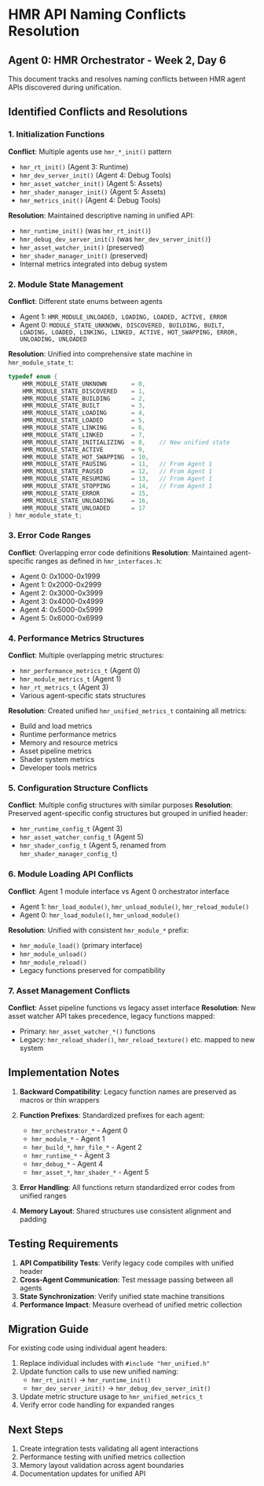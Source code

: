 # HMR API Naming Conflicts Resolution
## Agent 0: HMR Orchestrator - Week 2, Day 6

This document tracks and resolves naming conflicts between HMR agent APIs discovered during unification.

## Identified Conflicts and Resolutions

### 1. Initialization Functions
**Conflict**: Multiple agents use `hmr_*_init()` pattern
- `hmr_rt_init()` (Agent 3: Runtime)
- `hmr_dev_server_init()` (Agent 4: Debug Tools)
- `hmr_asset_watcher_init()` (Agent 5: Assets)
- `hmr_shader_manager_init()` (Agent 5: Assets)
- `hmr_metrics_init()` (Agent 4: Debug Tools)

**Resolution**: Maintained descriptive naming in unified API:
- `hmr_runtime_init()` (was `hmr_rt_init()`)
- `hmr_debug_dev_server_init()` (was `hmr_dev_server_init()`)
- `hmr_asset_watcher_init()` (preserved)
- `hmr_shader_manager_init()` (preserved)
- Internal metrics integrated into debug system

### 2. Module State Management
**Conflict**: Different state enums between agents
- Agent 1: `HMR_MODULE_UNLOADED, LOADING, LOADED, ACTIVE, ERROR`
- Agent 0: `MODULE_STATE_UNKNOWN, DISCOVERED, BUILDING, BUILT, LOADING, LOADED, LINKING, LINKED, ACTIVE, HOT_SWAPPING, ERROR, UNLOADING, UNLOADED`

**Resolution**: Unified into comprehensive state machine in `hmr_module_state_t`:
```c
typedef enum {
    HMR_MODULE_STATE_UNKNOWN       = 0,
    HMR_MODULE_STATE_DISCOVERED    = 1,
    HMR_MODULE_STATE_BUILDING      = 2,
    HMR_MODULE_STATE_BUILT         = 3,
    HMR_MODULE_STATE_LOADING       = 4,
    HMR_MODULE_STATE_LOADED        = 5,
    HMR_MODULE_STATE_LINKING       = 6,
    HMR_MODULE_STATE_LINKED        = 7,
    HMR_MODULE_STATE_INITIALIZING  = 8,    // New unified state
    HMR_MODULE_STATE_ACTIVE        = 9,
    HMR_MODULE_STATE_HOT_SWAPPING  = 10,
    HMR_MODULE_STATE_PAUSING       = 11,   // From Agent 1
    HMR_MODULE_STATE_PAUSED        = 12,   // From Agent 1
    HMR_MODULE_STATE_RESUMING      = 13,   // From Agent 1
    HMR_MODULE_STATE_STOPPING      = 14,   // From Agent 1
    HMR_MODULE_STATE_ERROR         = 15,
    HMR_MODULE_STATE_UNLOADING     = 16,
    HMR_MODULE_STATE_UNLOADED      = 17
} hmr_module_state_t;
```

### 3. Error Code Ranges
**Conflict**: Overlapping error code definitions
**Resolution**: Maintained agent-specific ranges as defined in `hmr_interfaces.h`:
- Agent 0: 0x1000-0x1999
- Agent 1: 0x2000-0x2999
- Agent 2: 0x3000-0x3999
- Agent 3: 0x4000-0x4999
- Agent 4: 0x5000-0x5999
- Agent 5: 0x6000-0x6999

### 4. Performance Metrics Structures
**Conflict**: Multiple overlapping metric structures:
- `hmr_performance_metrics_t` (Agent 0)
- `hmr_module_metrics_t` (Agent 1)
- `hmr_rt_metrics_t` (Agent 3)
- Various agent-specific stats structures

**Resolution**: Created unified `hmr_unified_metrics_t` containing all metrics:
- Build and load metrics
- Runtime performance metrics
- Memory and resource metrics
- Asset pipeline metrics
- Shader system metrics
- Developer tools metrics

### 5. Configuration Structure Conflicts
**Conflict**: Multiple config structures with similar purposes
**Resolution**: Preserved agent-specific config structures but grouped in unified header:
- `hmr_runtime_config_t` (Agent 3)
- `hmr_asset_watcher_config_t` (Agent 5)
- `hmr_shader_config_t` (Agent 5, renamed from `hmr_shader_manager_config_t`)

### 6. Module Loading API Conflicts
**Conflict**: Agent 1 module interface vs Agent 0 orchestrator interface
- Agent 1: `hmr_load_module()`, `hmr_unload_module()`, `hmr_reload_module()`
- Agent 0: `hmr_load_module()`, `hmr_unload_module()`

**Resolution**: Unified with consistent `hmr_module_*` prefix:
- `hmr_module_load()` (primary interface)
- `hmr_module_unload()`
- `hmr_module_reload()`
- Legacy functions preserved for compatibility

### 7. Asset Management Conflicts
**Conflict**: Asset pipeline functions vs legacy asset interface
**Resolution**: New asset watcher API takes precedence, legacy functions mapped:
- Primary: `hmr_asset_watcher_*()` functions
- Legacy: `hmr_reload_shader()`, `hmr_reload_texture()` etc. mapped to new system

## Implementation Notes

1. **Backward Compatibility**: Legacy function names are preserved as macros or thin wrappers
2. **Function Prefixes**: Standardized prefixes for each agent:
   - `hmr_orchestrator_*` - Agent 0
   - `hmr_module_*` - Agent 1 
   - `hmr_build_*`, `hmr_file_*` - Agent 2
   - `hmr_runtime_*` - Agent 3
   - `hmr_debug_*` - Agent 4
   - `hmr_asset_*`, `hmr_shader_*` - Agent 5

3. **Error Handling**: All functions return standardized error codes from unified ranges

4. **Memory Layout**: Shared structures use consistent alignment and padding

## Testing Requirements

1. **API Compatibility Tests**: Verify legacy code compiles with unified header
2. **Cross-Agent Communication**: Test message passing between all agents
3. **State Synchronization**: Verify unified state machine transitions
4. **Performance Impact**: Measure overhead of unified metric collection

## Migration Guide

For existing code using individual agent headers:

1. Replace individual includes with `#include "hmr_unified.h"`
2. Update function calls to use new unified naming:
   - `hmr_rt_init()` → `hmr_runtime_init()`
   - `hmr_dev_server_init()` → `hmr_debug_dev_server_init()`
3. Update metric structure usage to `hmr_unified_metrics_t`
4. Verify error code handling for expanded ranges

## Next Steps

1. Create integration tests validating all agent interactions
2. Performance testing with unified metrics collection
3. Memory layout validation across agent boundaries
4. Documentation updates for unified API